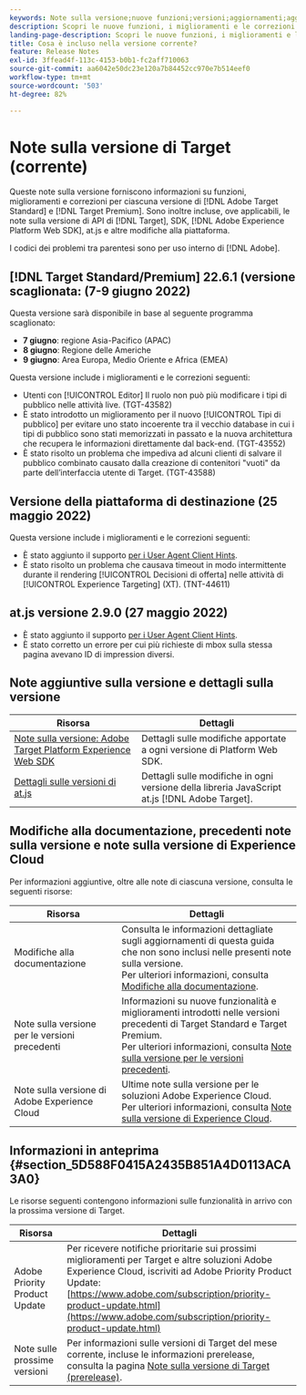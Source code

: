 ```yaml
---
keywords: Note sulla versione;nuove funzioni;versioni;aggiornamenti;aggiornamento;versione;miglioramenti;correzioni;correzioni di bug;aggiornamenti
description: Scopri le nuove funzioni, i miglioramenti e le correzioni inclusi nella versione corrente di  [!DNL Adobe Target], compresi SDK, API e librerie JavaScript.
landing-page-description: Scopri le nuove funzioni, i miglioramenti e le correzioni inclusi nella versione corrente di  [!DNL Adobe Target].
title: Cosa è incluso nella versione corrente?
feature: Release Notes
exl-id: 3ffead4f-113c-4153-b0b1-fc2aff710063
source-git-commit: aa6042e50dc23e120a7b84452cc970e7b514eef0
workflow-type: tm+mt
source-wordcount: '503'
ht-degree: 82%

---
```


# Note sulla versione di Target (corrente)

Queste note sulla versione forniscono informazioni su funzioni, miglioramenti e correzioni per ciascuna versione di [!DNL Adobe Target Standard] e [!DNL Target Premium]. Sono inoltre incluse, ove applicabili, le note sulla versione di API di [!DNL Target], SDK, [!DNL Adobe Experience Platform Web SDK], at.js e altre modifiche alla piattaforma.

I codici dei problemi tra parentesi sono per uso interno di [!DNL Adobe].

## [!DNL Target Standard/Premium] 22.6.1 (versione scaglionata: (7-9 giugno 2022)

Questa versione sarà disponibile in base al seguente programma scaglionato:

* **7 giugno**: regione Asia-Pacifico (APAC)
* **8 giugno**: Regione delle Americhe
* **9 giugno**: Area Europa, Medio Oriente e Africa (EMEA)

Questa versione include i miglioramenti e le correzioni seguenti:

* Utenti con [!UICONTROL Editor] Il ruolo non può più modificare i tipi di pubblico nelle attività live. (TGT-43582)
* È stato introdotto un miglioramento per il nuovo [!UICONTROL Tipi di pubblico] per evitare uno stato incoerente tra il vecchio database in cui i tipi di pubblico sono stati memorizzati in passato e la nuova architettura che recupera le informazioni direttamente dal back-end. (TGT-43552)
* È stato risolto un problema che impediva ad alcuni clienti di salvare il pubblico combinato causato dalla creazione di contenitori &quot;vuoti&quot; da parte dell’interfaccia utente di Target. (TGT-43588)

## Versione della piattaforma di destinazione (25 maggio 2022)

Questa versione include i miglioramenti e le correzioni seguenti:

* È stato aggiunto il supporto [per i User Agent Client Hints](/help/main/c-implementing-target/c-implementing-target-for-client-side-web/user-agent-and-client-hints.md).
* È stato risolto un problema che causava timeout in modo intermittente durante il rendering [!UICONTROL Decisioni di offerta] nelle attività di [!UICONTROL Experience Targeting] (XT). (TNT-44611)

## at.js versione 2.9.0 (27 maggio 2022)

* È stato aggiunto il supporto [per i User Agent Client Hints](/help/main/c-implementing-target/c-implementing-target-for-client-side-web/user-agent-and-client-hints.md).
* È stato corretto un errore per cui più richieste di mbox sulla stessa pagina avevano ID di impression diversi.

## Note aggiuntive sulla versione e dettagli sulla versione

| Risorsa | Dettagli |
|--- |--- |
| [Note sulla versione: Adobe Target Platform Experience Web SDK](https://experienceleague.adobe.com/docs/experience-platform/edge/release-notes.html?lang=it) | Dettagli sulle modifiche apportate a ogni versione di Platform Web SDK. |
| [Dettagli sulle versioni di at.js](/help/main/c-implementing-target/c-implementing-target-for-client-side-web/target-atjs-versions.md) | Dettagli sulle modifiche in ogni versione della libreria JavaScript at.js [!DNL Adobe Target]. |

## Modifiche alla documentazione, precedenti note sulla versione e note sulla versione di Experience Cloud

Per informazioni aggiuntive, oltre alle note di ciascuna versione, consulta le seguenti risorse:

| Risorsa | Dettagli |
|--- |--- |
| Modifiche alla documentazione | Consulta le informazioni dettagliate sugli aggiornamenti di questa guida che non sono inclusi nelle presenti note sulla versione.<br>Per ulteriori informazioni, consulta [Modifiche alla documentazione](/help/main/r-release-notes/doc-change.md#reference_366123CF00994BACBBF9BBDF2C4D840C). |
| Note sulla versione per le versioni precedenti | Informazioni su nuove funzionalità e miglioramenti introdotti nelle versioni precedenti di Target Standard e Target Premium.<br>Per ulteriori informazioni, consulta [Note sulla versione per le versioni precedenti](/help/main/r-release-notes/release-notes-for-previous-releases.md). |
| Note sulla versione di Adobe Experience Cloud | Ultime note sulla versione per le soluzioni Adobe Experience Cloud.<br>Per ulteriori informazioni, consulta [Note sulla versione di Experience Cloud](https://experienceleague.adobe.com/docs/release-notes/experience-cloud/current.html?lang=it). |

## Informazioni in anteprima {#section_5D588F0415A2435B851A4D0113ACA3A0}

Le risorse seguenti contengono informazioni sulle funzionalità in arrivo con la prossima versione di Target.

| Risorsa | Dettagli |
|--- |--- |
| Adobe Priority Product Update | Per ricevere notifiche prioritarie sui prossimi miglioramenti per Target e altre soluzioni Adobe Experience Cloud, iscriviti ad Adobe Priority Product Update:<br>[https://www.adobe.com/subscription/priority-product-update.html](https://www.adobe.com/subscription/priority-product-update.html) |
| Note sulle prossime versioni | Per informazioni sulle versioni di Target del mese corrente, incluse le informazioni prerelease, consulta la pagina [Note sulla versione di Target (prerelease)](/help/main/r-release-notes/target-release-notes.md). |
